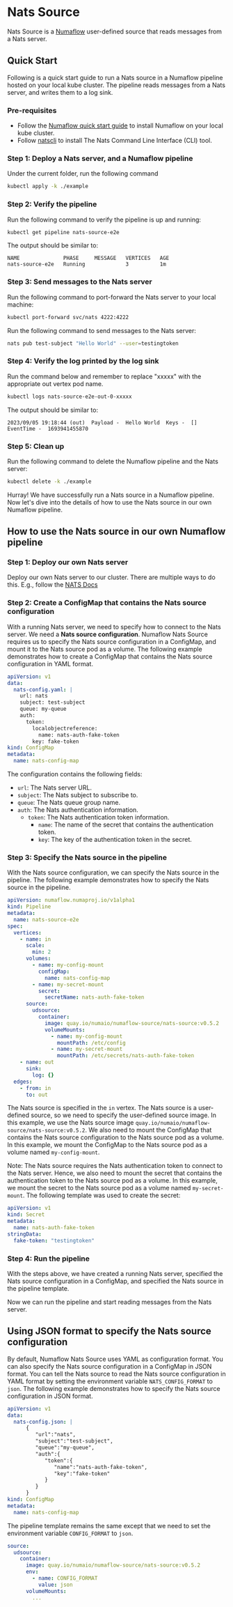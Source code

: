 # Nats Source
Nats Source is a [Numaflow](https://numaflow.numaproj.io/) user-defined source that reads messages from a Nats server.

## Quick Start
Following is a quick start guide to run a Nats source in a Numaflow pipeline hosted on your local kube cluster.
The pipeline reads messages from a Nats server, and writes them to a log sink.

### Pre-requisites
* Follow the [Numaflow quick start guide](https://numaflow.numaproj.io/docs/quickstart) to install Numaflow on your local kube cluster.
* Follow [natscli](https://github.com/nats-io/natscli) to install The Nats Command Line Interface (CLI) tool.

### Step 1: Deploy a Nats server, and a Numaflow pipeline
Under the current folder, run the following command
```bash
kubectl apply -k ./example
```

### Step 2: Verify the pipeline
Run the following command to verify the pipeline is up and running:
```bash
kubectl get pipeline nats-source-e2e
```
The output should be similar to:
```
NAME              PHASE     MESSAGE   VERTICES   AGE
nats-source-e2e   Running             3          1m
```

### Step 3: Send messages to the Nats server
Run the following command to port-forward the Nats server to your local machine:
```bash
kubectl port-forward svc/nats 4222:4222
```
Run the following command to send messages to the Nats server:
```bash
nats pub test-subject "Hello World" --user=testingtoken
```

### Step 4: Verify the log printed by the log sink
Run the command below and remember to replace "xxxxx" with the appropriate out vertex pod name.
```bash
kubectl logs nats-source-e2e-out-0-xxxxx
```
The output should be similar to:
```
2023/09/05 19:18:44 (out)  Payload -  Hello World  Keys -  []  EventTime -  1693941455870
```

### Step 5: Clean up
Run the following command to delete the Numaflow pipeline and the Nats server:
```bash
kubectl delete -k ./example
```

Hurray!
We have successfully run a Nats source in a Numaflow pipeline.
Now let's dive into the details of how to use the Nats source in our own Numaflow pipeline.

## How to use the Nats source in our own Numaflow pipeline

### Step 1: Deploy our own Nats server
Deploy our own Nats server to our cluster. There are multiple ways to do this.
E.g., follow the [NATS Docs](https://docs.nats.io/running-a-nats-service/introduction)

### Step 2: Create a ConfigMap that contains the Nats source configuration
With a running Nats server, we need to specify how to connect to the Nats server.
We need a **Nats source configuration**.
Numaflow Nats Source requires us to specify the Nats source configuration in a ConfigMap,
and mount it to the Nats source pod as a volume.
The following example demonstrates how to create a ConfigMap that contains the Nats source configuration in YAML format.

```yaml
apiVersion: v1
data:
  nats-config.yaml: |
    url: nats
    subject: test-subject
    queue: my-queue
    auth:
      token:
        localobjectreference:
          name: nats-auth-fake-token
        key: fake-token
kind: ConfigMap
metadata:
  name: nats-config-map
```

The configuration contains the following fields:
* `url`: The Nats server URL.
* `subject`: The Nats subject to subscribe to.
* `queue`: The Nats queue group name.
* `auth`: The Nats authentication information.
  * `token`: The Nats authentication token information.
    * `name`: The name of the secret that contains the authentication token.
    * `key`: The key of the authentication token in the secret.

### Step 3: Specify the Nats source in the pipeline
With the Nats source configuration, we can specify the Nats source in the pipeline.
The following example demonstrates how to specify the Nats source in the pipeline.

```yaml
apiVersion: numaflow.numaproj.io/v1alpha1
kind: Pipeline
metadata:
  name: nats-source-e2e
spec:
  vertices:
    - name: in
      scale:
        min: 2
      volumes:
        - name: my-config-mount
          configMap:
            name: nats-config-map
        - name: my-secret-mount
          secret:
            secretName: nats-auth-fake-token
      source:
        udsource:
          container:
            image: quay.io/numaio/numaflow-source/nats-source:v0.5.2
            volumeMounts:
              - name: my-config-mount
                mountPath: /etc/config
              - name: my-secret-mount
                mountPath: /etc/secrets/nats-auth-fake-token
    - name: out
      sink:
        log: {}
  edges:
    - from: in
      to: out
```
The Nats source is specified in the `in` vertex.
The Nats source is a user-defined source, so we need to specify the user-defined source image.
In this example, we use the Nats source image `quay.io/numaio/numaflow-source/nats-source:v0.5.2`.
We also need to mount the ConfigMap that contains the Nats source configuration to the Nats source pod as a volume.
In this example, we mount the ConfigMap to the Nats source pod as a volume named `my-config-mount`.

Note: The Nats source requires the Nats authentication token to connect to the Nats server.
Hence, we also need to mount the secret that contains the authentication token to the Nats source pod as a volume.
In this example, we mount the secret to the Nats source pod as a volume named `my-secret-mount`.
The following template was used to create the secret:
```yaml
apiVersion: v1
kind: Secret
metadata:
  name: nats-auth-fake-token
stringData:
  fake-token: "testingtoken"
```

### Step 4: Run the pipeline
With the steps above, we have created a running Nats server, specified the Nats source configuration in a ConfigMap,
and specified the Nats source in the pipeline template.

Now we can run the pipeline and start reading messages from the Nats server.

## Using JSON format to specify the Nats source configuration
By default, Numaflow Nats Source uses YAML as configuration format.
You can also specify the Nats source configuration in a ConfigMap in JSON format.
You can tell the Nats source to read the Nats source configuration in YAML format by setting the environment variable `NATS_CONFIG_FORMAT` to `json`.
The following example demonstrates how to specify the Nats source configuration in JSON format.

```yaml
apiVersion: v1
data:
  nats-config.json: |
      {
         "url":"nats",
         "subject":"test-subject",
         "queue":"my-queue",
         "auth":{
            "token":{
               "name":"nats-auth-fake-token",
               "key":"fake-token"
            }
         }
      }
kind: ConfigMap
metadata:
  name: nats-config-map
```
The pipeline template remains the same except that we need to set the environment variable `CONFIG_FORMAT` to `json`.
```yaml
source:
  udsource:
    container:
      image: quay.io/numaio/numaflow-source/nats-source:v0.5.2
      env:
        - name: CONFIG_FORMAT
          value: json
      volumeMounts:
        ...
```